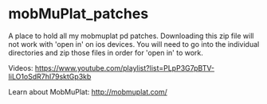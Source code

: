 # mobMuPlat_patches
A place to hold all my mobmuplat pd patches. Downloading this zip file will not work with 'open in' on ios devices. You will need to go into the individual directories and zip those files in order for 'open in' to work. 

Videos:
https://www.youtube.com/playlist?list=PLpP3G7pBTV-IiLO1oSdR7hI79sktGp3kb

Learn about MobMuPlat:
http://mobmuplat.com/
